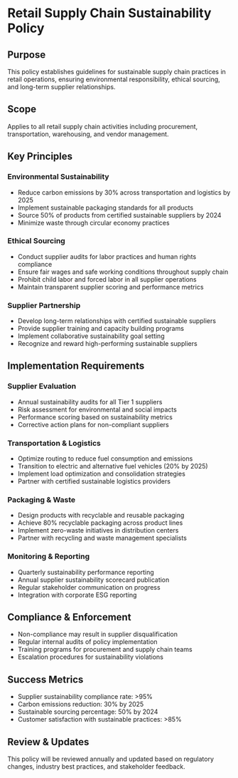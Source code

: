 # Retail Supply Chain Sustainability Policy

## Purpose
This policy establishes guidelines for sustainable supply chain practices in retail operations, ensuring environmental responsibility, ethical sourcing, and long-term supplier relationships.

## Scope
Applies to all retail supply chain activities including procurement, transportation, warehousing, and vendor management.

## Key Principles

### Environmental Sustainability
- Reduce carbon emissions by 30% across transportation and logistics by 2025
- Implement sustainable packaging standards for all products
- Source 50% of products from certified sustainable suppliers by 2024
- Minimize waste through circular economy practices

### Ethical Sourcing
- Conduct supplier audits for labor practices and human rights compliance
- Ensure fair wages and safe working conditions throughout supply chain
- Prohibit child labor and forced labor in all supplier operations
- Maintain transparent supplier scoring and performance metrics

### Supplier Partnership
- Develop long-term relationships with certified sustainable suppliers
- Provide supplier training and capacity building programs
- Implement collaborative sustainability goal setting
- Recognize and reward high-performing sustainable suppliers

## Implementation Requirements

### Supplier Evaluation
- Annual sustainability audits for all Tier 1 suppliers
- Risk assessment for environmental and social impacts
- Performance scoring based on sustainability metrics
- Corrective action plans for non-compliant suppliers

### Transportation & Logistics
- Optimize routing to reduce fuel consumption and emissions
- Transition to electric and alternative fuel vehicles (20% by 2025)
- Implement load optimization and consolidation strategies
- Partner with certified sustainable logistics providers

### Packaging & Waste
- Design products with recyclable and reusable packaging
- Achieve 80% recyclable packaging across product lines
- Implement zero-waste initiatives in distribution centers
- Partner with recycling and waste management specialists

### Monitoring & Reporting
- Quarterly sustainability performance reporting
- Annual supplier sustainability scorecard publication
- Regular stakeholder communication on progress
- Integration with corporate ESG reporting

## Compliance & Enforcement
- Non-compliance may result in supplier disqualification
- Regular internal audits of policy implementation
- Training programs for procurement and supply chain teams
- Escalation procedures for sustainability violations

## Success Metrics
- Supplier sustainability compliance rate: >95%
- Carbon emissions reduction: 30% by 2025
- Sustainable sourcing percentage: 50% by 2024
- Customer satisfaction with sustainable practices: >85%

## Review & Updates
This policy will be reviewed annually and updated based on regulatory changes, industry best practices, and stakeholder feedback.